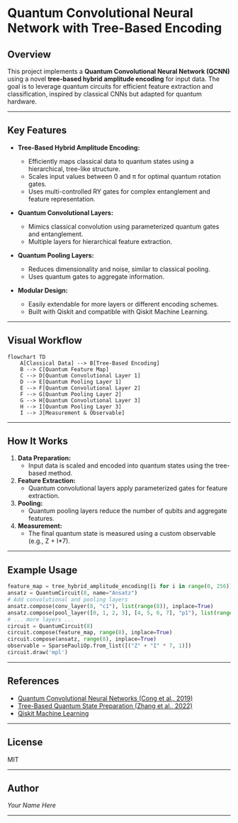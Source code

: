 # Quantum Convolutional Neural Network with Tree-Based Encoding

## Overview
This project implements a **Quantum Convolutional Neural Network (QCNN)** using a novel **tree-based hybrid amplitude encoding** for input data. The goal is to leverage quantum circuits for efficient feature extraction and classification, inspired by classical CNNs but adapted for quantum hardware.

---

## Key Features

- **Tree-Based Hybrid Amplitude Encoding:**
  - Efficiently maps classical data to quantum states using a hierarchical, tree-like structure.
  - Scales input values between 0 and π for optimal quantum rotation gates.
  - Uses multi-controlled RY gates for complex entanglement and feature representation.

- **Quantum Convolutional Layers:**
  - Mimics classical convolution using parameterized quantum gates and entanglement.
  - Multiple layers for hierarchical feature extraction.

- **Quantum Pooling Layers:**
  - Reduces dimensionality and noise, similar to classical pooling.
  - Uses quantum gates to aggregate information.

- **Modular Design:**
  - Easily extendable for more layers or different encoding schemes.
  - Built with Qiskit and compatible with Qiskit Machine Learning.

---

## Visual Workflow

```mermaid
flowchart TD
    A[Classical Data] --> B[Tree-Based Encoding]
    B --> C[Quantum Feature Map]
    C --> D[Quantum Convolutional Layer 1]
    D --> E[Quantum Pooling Layer 1]
    E --> F[Quantum Convolutional Layer 2]
    F --> G[Quantum Pooling Layer 2]
    G --> H[Quantum Convolutional Layer 3]
    H --> I[Quantum Pooling Layer 3]
    I --> J[Measurement & Observable]
```

---

## How It Works

1. **Data Preparation:**
   - Input data is scaled and encoded into quantum states using the tree-based method.
2. **Feature Extraction:**
   - Quantum convolutional layers apply parameterized gates for feature extraction.
3. **Pooling:**
   - Quantum pooling layers reduce the number of qubits and aggregate features.
4. **Measurement:**
   - The final quantum state is measured using a custom observable (e.g., Z + I*7).

---

## Example Usage

```python
feature_map = tree_hybrid_amplitude_encoding([i for i in range(0, 256)])
ansatz = QuantumCircuit(8, name="Ansatz")
# Add convolutional and pooling layers
ansatz.compose(conv_layer(8, "c1"), list(range(8)), inplace=True)
ansatz.compose(pool_layer([0, 1, 2, 3], [4, 5, 6, 7], "p1"), list(range(8)), inplace=True)
# ... more layers ...
circuit = QuantumCircuit(8)
circuit.compose(feature_map, range(8), inplace=True)
circuit.compose(ansatz, range(8), inplace=True)
observable = SparsePauliOp.from_list([("Z" + "I" * 7, 1)])
circuit.draw('mpl')
```

---

## References
- [Quantum Convolutional Neural Networks (Cong et al., 2019)](https://arxiv.org/abs/1810.03787)
- [Tree-Based Quantum State Preparation (Zhang et al., 2022)](https://arxiv.org/abs/2202.11046)
- [Qiskit Machine Learning](https://qiskit.org/ecosystem/machine-learning/)

---

## License
MIT

---

## Author
*Your Name Here*

---
